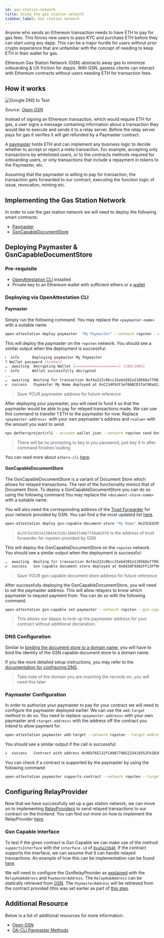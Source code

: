 ```yaml
---
id: gas-station-network
title: Using the gas station network
sidebar_label: Gas station network
---
```


Anyone who sends an Ethereum transaction needs to have ETH to pay for gas fees. This forces new users to pass KYC and purchase ETH before they can start using any dapp. This can be a major hurdle for users without prior crypto experience that are unfamiliar with the concept of needing to keep ETH in their wallet for gas.

Ethereum Gas Station Network (GSN) abstracts away gas to minimize onboarding & UX friction for dapps. With GSN, gasless clients can interact with Ethereum contracts without users needing ETH for transaction fees.

## How it works

![Google DNS to Test](/docs/advanced/gas-station-network/gsn_flow_full_layered.jpg)

_Source: [Open GSN](https://docs.opengsn.org/learn/index.html)_

Instead of signing an Ethereum transaction, which would require ETH for gas, a user signs a message containing information about a transaction they would like to execute and sends it to a relay server. Before the relay server pays for gas it verifies it will get refunded by a Paymaster contract.

A [paymaster](https://docs.opengsn.org/learn/index.html#paymaster) holds ETH and can implement any business logic to decide whether to accept or reject a meta transaction. For example, accepting only transactions by whitelisted users, or to the contracts methods required for onboarding users, or only transactions that include a repayment in tokens to the Paymaster, etc.

Assuming that the paymaster is willing to pay for transaction, the transaction gets forwarded to our contract, executing the function logic of issue, revocation, minting etc.

## Implementing the Gas Station Network

In order to use the gas station network we will need to deploy the following smart contracts:

- [Paymaster](https://github.com/Open-Attestation/document-store/blob/master/contracts/NaivePaymaster.sol)
- [GsnCapableDocumentStore](https://github.com/Open-Attestation/document-store/blob/master/contracts/GsnCapableDocumentStore.sol)

## Deploying Paymaster & GsnCapableDocumentStore

### Pre-requisite

- [OpenAttestation CLI](/docs/component/open-attestation-cli) installed
- Private key to an Ethereum wallet with sufficient ethers or a [wallet](/docs/verifiable-document/wallet)

### Deploying via OpenAttestation CLI

#### Paymaster

Simply run the following command. You may replace the `<paymaster-name>` with a suitable name

```bash
open-attestation deploy paymaster  "My Paymaster" --network ropsten --encrypted-wallet-path wallet.json
```

This will deploy the paymaster on the `ropsten` network. You should see a similar output when the deployment is successful:

```bash
ℹ  info      Deploying paymaster My Paymaster
? Wallet password [hidden]
…  awaiting  Decrypting Wallet [====================] [100/100%]
ℹ  info      Wallet successfully decrypted
...
…  awaiting  Waiting for transaction 0xf4a222c9bcc31ebd202a110568a7798218477482b773f49290e1df8b4936a313 to be mined
✔  success   Paymaster My Name deployed at 0xC234Fb1F1ef0ABCD1faC90ad12F4DfC97D583F95
```

> Save YOUR paymaster address for future reference

After deploying your paymaster, you will need to fund it so that the paymaster would be able to pay for relayed transactions made. We can use this command to transfer 1 ETH to the paymaster for now. Replace `<paymaster-address> `with your own paymaster's address and `<value>` with the amount you want to send.

```bash
npx @ethersproject/cli --account wallet.json --network ropsten send 0xC234Fb1F1ef0ABCD1faC90ad12F4DfC97D583F95 1
```

> There will be no prompting to key in you password, just key it in after command finishes loading

You can read more about `ethers-cli` [here](https://docs.ethers.io/v5/cli/ethers/#sandbox-utility--help).

#### GsnCapableDocumentStore

The GsnCapableDocumentStore is a variant of Document Store which allows for relayed transactions. The rest of the functionality mimics that of Document Store. To deploy a GsnCapableDocumentStore you can do so using the following command.You may replace the `<document-store-name>` with a suitable name.

You will also need the corresponding address of the [Trust Forwarder](https://docs.opengsn.org/learn/index.html#forwarder) for your network provided by GSN. You can find a the most updated list [here](https://docs.opengsn.org/gsn-provider/networks.html).

```bash
open-attestation deploy gsn-capable-document-store "My Name" 0x25CEd1955423BA34332Ec1B60154967750a0297D --network ropsten
```

> `0x25CEd1955423BA34332Ec1B60154967750a0297D` is the address of trust forwarder for ropsten provided by GSN

This will deploy the GsnCapableDocumentStore on the `ropsten` network. You should see a similar output when the deployment is successful:

```bash
…  awaiting  Waiting for transaction 0xf4a222c9bcc31ebd202a110568a7798218477482b773f49290e1df8b4936a313 to be mined
✔  success   Gsn Capable document store deployed at 0x0d3dFdd82FF13Ff06a336e28CABE465B64fD8168
```

> Save YOUR gsn capable document store address for future reference

After successfully deploying the GsnCapableDocumentStore, you will need to set the paymaster address. This will allow relayers to know which paymaster to request payment from. You can do so with the following command.

```bash
open-attestation gsn-capable set-paymaster --network ropsten --gsn-capable-address 0x0d3dFdd82FF13Ff06a336e28CABE465B64fD8168 --paymaster-address 0xcB94584760bCA09e9fa7117C4eE966814f17a306
```

> This allows our dapps to look up the paymaster address for your contract without additional declaration.

### DNS Configuration

Similar to [binding the document store to a domain name](../verifiable-document/document-store), you will have to bind the identity of the GSN capable document store to a domain name.

If you like more detailed setup instructions, you may refer to the [documentation for configuring DNS](../advanced/configuring-dns/).

> Take note of the domain you are inserting the records on, you will need this later

### Paymaster Configuration

In order to authorize your paymaster to pay for your contract we will need to configure the paymaster deployed earlier. We can use the `add-target` method to do so. You need to replace `<paymaster-address>` with your own paymaster and `<target-address>` with the address off the contract you intend to allow payment for.

```bash
open-attestation paymaster add-target --network ropsten --target-address 0x9Eb76E132fCA96779A5225419352Fb1B3B5Fd706 --paymaster-address 0xcB94584760bCA09e9fa7117C4eE966814f17a306 --encrypted-wallet-path wallet.json
```

You should see a similar output if the call is successful:

```bash
✔  success   Contract with address 0x9Eb76E132fCA96779A5225419352Fb1B3B5Fd706 has been registered on paymaster 0xcB94584760bCA09e9fa7117C4eE966814f17a306
```

You can check if a contract is supported by the paymaster by using the following command:

```bash
open-attestation paymaster supports-contract --network ropsten --target-address 0x9Eb76E132fCA96779A5225419352Fb1B3B5Fd706 --paymaster-address 0xcB94584760bCA09e9fa7117C4eE966814f17a306
```

## Configuring RelayProvider

Now that we have successfully set up a gas station network, we can move on to implementing [RelayProviders](https://docs.opengsn.org/learn/index.html#client) to send relayed transactions to our contract on the frontend. You can find out more on how to implement the RelayProvider [here](https://docs.opengsn.org/tutorials/integration.html#the_user_interface_code).

### Gsn Capable Interface

To test if the given contract is Gsn Capable we can make use of the method `supportsInterface` with the `interface-id` of [`0xa5a23640`](https://github.com/Open-Attestation/document-store/blob/master/contracts/GsnCapable.sol#L10). If the contract supports the interface, we can assume that it can handle relayed transactions. An example of how this can be implementation can be found [here](https://github.com/TradeTrust/document-creator-website/pull/76/files#diff-ae839d6f834102d8aaabb1f74fe1acb14ca32a3bee209ed2264f846fcca2679aR15).

We will need to configure the GsnRelayProvider as [explained](https://docs.opengsn.org/tutorials/integration.html#the_user_interface_code) with the `RelayHubAddress` and `PaymasterAddress`. The `RelayHubAddress` can be statically retrieved from [GSN](https://docs.opengsn.org/gsn-provider/networks.html). The `PaymasterAddress`
will be retrieved from the contract provided (this was set earlier as part of [this step](#gsncapabledocumentstore).

## Additional Resource

Below is a list of additional resources for more information:

- [Open GSN](https://docs.opengsn.org/learn/index.html)
- [OA-CLI Paymaster Methods](https://github.com/Open-Attestation/open-attestation-cli/#paymaster)

